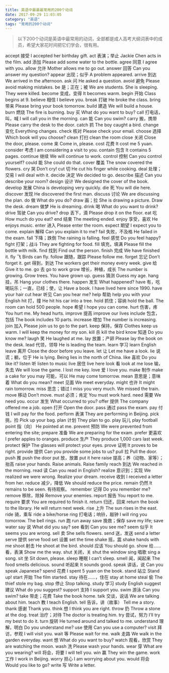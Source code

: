 ```yaml
---
title: 英语中最最最常用的200个动词
date: 2017-09-29 11:03:05
category: "英语"
tags: "常用的200个动词"
---
```

> 以下200个动词是英语中最常用的动词，全部都是成人高考大纲词表中的成员，希望大家花时间把它们学会，很有用。

accept	接受	I accepted her birthday gift.
act	表演；举止	Jackie Chen acts in the film.
add	添加	Please add some water to the bottle.
agree	同意	I agree with you.
allow	允许	Mother allows me to go out.
answer	回答	Can you answer my question?
appear	出现；似乎	A problem appeared.
arrive	到达	We arrived in the afternoon.
ask	问	He asked a question.
avoid	避免	Please avoid making mistakes.
be	是；正在；被	We are students.	She is sleeping.	They were killed.
become	变成，变得	It becomes warm.
begin	开始	Class begins at 9.
believe	相信	I believe you.
break	打破	He broke the class.
bring	带来	Please bring your book tomorrow.
build	建造	We will build a house.
burn	燃烧	The fire is burning.
buy	买	What do you want to buy?
call	打电话，叫，喊	I will call you in the morning.
can	能	Can you swim?
carry	搬，携带	Please carry the desk to the door.
catch	抓	The boy caught a bird.
change	变化	Everything changes.
check	核对	Please check your email.
choose	选择	Which book will you choose?
clean	打扫	clean the room
close	关闭	Close the door, please.
come	来	Come in, please.
cost	花费	It cost me 5 yuan.
consider	考虑	I am considering a visit to you.
contain	包含	It contains 5 pages.
continue	继续	We will continue to work.
control	控制	Can you control yourself?
could	能	She could do that.
cover	覆盖	The snow covered the flowers.
cry	哭	Don’t cry!
cut	切	He cut his finger while cooking.
deal	处理；交易	I will deal with it.
decide	决定	We decided to go.
describe	描述	Can you describe your room?
design	设计	We designed the cover of the book.
develop	发展	China is developing very quickly.
die	死	You will die here.
discover	发现	He discovered the first man.
discuss	讨论	We are discussing the plan.
do	做	What do you do?
draw	画；拉	She is drawing a picture.	Draw the desk.
dream	做梦	He is dreaming.
drink	喝	What do you want to drink?
drive	驾驶	Can you drive?
drop	丢下，滴	Please drop it on the floor.
eat	吃	How much do you eat?
end	结束	The meeting ended.
enjoy	享受，喜欢	He enjoys music.
enter	进入	Please enter the room.
expect	期望	I expect you to come.
explain	解释	Can you explain it to me?
fail	失败，不及格	He failed in the exam.
fall	下降；跌倒	The raining is falling.
feel	感觉	Do you feel happy?
fight	打架；战斗	They are fighting for food.
fill	填充，填满	Please fill the bottle with milk.
find	找到	Find out the person.
finish	完成	We have finished it.
fly	飞	Birds can fly.
follow	跟随，跟踪	Please follow me.
forget	忘记	Don’t forget it.
get	得到，到达	The workers get their money every week.
give	给	Give it to me.
go	去	go to work
grow	增长，种植，成长	The number is growing. Grow trees.	You have grown up.
guess	猜测	Guess my age.
hang	挂，吊	Hang your clothes there.
happen	发生	What happened?
have	有，吃喝玩乐；一直，已经；使，让	Have a book. I have lived here since 1990.	have your hair cut
hear	听见	Can you hear me?
help	帮助	help you with your English
hit	打，撞	He hit his car into a tree.
hold	抓住；容纳	hold the ball.	The room can hold 500 people.
hope	希望	I hope you can come.
hurt	伤害，疼	You hurt me.	My head hurts.
improve	提高	improve our lives
include	包含，包括	The book includes 10 parts.
increase	增加	The number is increasing.
join	加入	Please join us to go to the part.
keep	保持，保存	Clothes keep us warm.	I will keep the money for my son.
kill	杀	kill the bird
know	知道	Do you know me?
laugh	笑	He laughed at me.
lay	放置；产卵	Please lay the book on the desk.
lead	代领，领导	He is leading the team.
learn	学习	learn English
leave	离开	Close the door before you leave.
let	让	Let me have a look.
lie	说谎；躺，位于	He is lying.	Being lies in the north of China.
like	喜欢	Do you like it?
listen	听	listen to music
live	居住	live here
look	看	look at me
lose	输，失去	We will lose the game.	I lost me key.
love	爱	I love you.
make	制作	make a cake for you
may	可能，可以	He may come tomorrow.
mean	意思是；意味着	What do you mean?
meet	见面	We meet everyday.
might	也许	It might rain tomorrow.
miss	思念；错过	I miss you very much. We missed the train.
move	移动	Don’t move.
must	必须；肯定	You must work hard.
need	需要	We need you.
occur	发生	What occurred to you?
offer	提供	The company offered me a job.
open	打开	Open the door.
pass	通过	pass the exam.
pay	付钱	I will pay for the food.
perform	表演	They are performing in Beijing.
pick	挑，捡	Pick up your bag.
plan	计划	They plan to go.
play	玩儿	play football
point	指（向）	He pointed at me.
prevent 预防  We were prevented from entering the site;
prepare	准备	We are preparing for the exam.
prefer	更喜欢	I prefer apples to oranges.
produce	生产	They produce 1,000 cars last week.
protect	保护	The glasses will protect your eyes.
prove	证明	It proves to be right.
provide	提供	Can you provide some jobs to us?
pull	拉	Pull the door.
push	推	push the door
put	放，放置	put it here
raise	提高；养（动物、家等）；抬高	raise your hands. Raise animals. Raise family
reach	到达	We reached in the morning.
read	读	Can you read in English?
realize	意识到；实现	We realized we were wrong.	Realize your dream.
receive	收到	I received a letter from her.
reduce	减少，降低	We should reduce the price.
remain	仍然	It remains to be seen. 有待观察。
remember	记得	Do you remember me?
remove	移除，除掉	Remove your enemies.
report	报告	You report to me.
require	要求	You are required to finish it.
return	归还，回来	return the book to the library. He will return next week.
rise	上升	The sun rises in the east.
ride	骑，乘车	ride a bike/horse
ring	打电话；响铃，敲钟	I will ring you tomorrow.	The bell rings.
run	跑	run away
save	挽救；保存	save my life; save water
say	说	What did you say?
see	看到	Can you see me?
seem	似乎	It seems you are wrong.
sell	卖	She sells flowers.
send	送，发送	send a letter
serve	提供	serve food
set	设置	set the time
shake	摇，震	shake hands with me
shoot	射击	He shoot at the bird.
should	应该	You should go.
show	给……看，表演	Show me the way.
shut	关闭，关	shut the window
sing	唱歌	sing a song.
sit	坐	Sit down, please.
sleep	睡眠	I can’t sleep.
smell	闻，闻起来	The food smells delicious.
sound	听起来	It sounds good.
speak	讲话，说	Can you speak Japanese?
spend	花费	I spent 5 yuan on the book.
stand	站立	Stand up!
start	开始	The film started.
stay	待在……，住在	stay at home
steal	偷	The thief stole my bag.
stop	停止	Stop talking.
study	学习	study English
suggest	建议	What do you suggest?
support	支持	I support you.
swim	游泳	Can you swim?
take	带走；花费	Take the book home.
talk	交谈，说话	We are talking about him.
teach	教	I teach English.
tell	告诉，讲（故事）	Tell me a story.
thank	感谢	Thank you.
think	想	I think you are right.
throw	扔	Throw a stone at the dog.
treat	治疗；对待	The doctor is treating him.
try	尝试，努力	I’ll try my best to do it.
turn	旋转	He turned around and talked to me.
understand	理解，明白	Do you understand me?
use	使用	Can you use a computer?
visit	拜访，参观	I will visit you.
wait	等	Please wait for me.
walk	走路	We walk in the garden everyday.
want	想	What do you want to buy?
watch	观看，欣赏	They are watching the moon.
wash	洗	Please wash your hands.
wear	穿	What are you wearing?
will	将会，将要	I will tell you.
win	赢	They win the game.
work	工作	I work in Beijing.
worry	担心	I am worrying about you.
would	将会	Would you like to go?
write	写	Write a letter.
